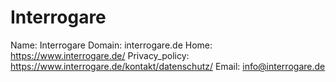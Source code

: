 
# Interrogare

Name: Interrogare
Domain: interrogare.de
Home: https://www.interrogare.de/
Privacy_policy: https://www.interrogare.de/kontakt/datenschutz/
Email: info@interrogare.de
